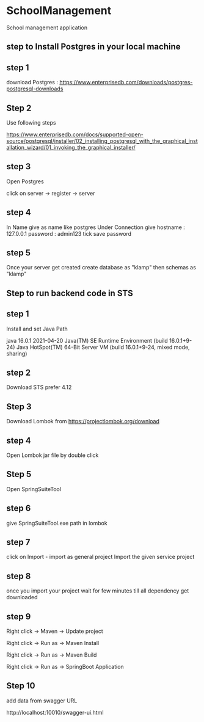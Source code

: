 # SchoolManagement
School management application

## step to Install Postgres in your local machine ##

## step 1 ##
download Postgres : https://www.enterprisedb.com/downloads/postgres-postgresql-downloads

## Step 2 ##
Use following steps

https://www.enterprisedb.com/docs/supported-open-source/postgresql/installer/02_installing_postgresql_with_the_graphical_installation_wizard/01_invoking_the_graphical_installer/

## step 3 ##

Open Postgres
 
click on server -> register -> server

## step 4 ##
In Name give as name like postgres
Under Connection give hostname : 127.0.0.1
password : admin123
tick save password

## step 5 ##

Once your server get created
create database as "klamp"
then schemas as "klamp"




## Step to run backend code in STS ##

## step 1 ##

Install and set Java Path

java 16.0.1 2021-04-20
Java(TM) SE Runtime Environment (build 16.0.1+9-24)
Java HotSpot(TM) 64-Bit Server VM (build 16.0.1+9-24, mixed mode, sharing)

## step 2 ##

Download STS prefer 4.12



## Step 3 ##
Download Lombok from https://projectlombok.org/download

## step 4 ##
Open Lombok jar file by double click

## Step 5 ##

Open SpringSuiteTool

## step 6 ##
give SpringSuiteTool.exe path in lombok

## step 7 ##

click on Import - import as general project
Import the given service project

## step 8 ##
once you import your project wait for few minutes till all dependency get downloaded

## step 9 ##

Right click -> Maven -> Update project

Right click -> Run as -> Maven Install

Right click -> Run as -> Maven Build

Right click -> Run as -> SpringBoot Application

## Step 10 ##

add data from swagger URL

http://localhost:10010/swagger-ui.html



